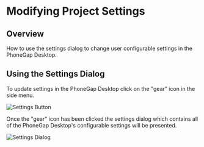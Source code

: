 # Modifying Project Settings

## Overview

How to use the settings dialog to change user configurable settings in the PhoneGap Desktop.

## Using the Settings Dialog

To update settings in the PhoneGap Desktop click on the "gear" icon in the side menu.

![Settings Button](https://raw.github.com/phonegap/phonegap-app-desktop/master/docs-assets/settings/docs-settings-button.png)

Once the "gear" icon has been clicked the settings dialog which contains all of the PhoneGap Desktop's configurable settings will be presented.

![Settings Dialog](https://raw.github.com/phonegap/phonegap-app-desktop/master/docs-assets/settings/docs-settings-dialog.png)